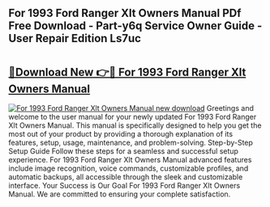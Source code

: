 ## For 1993 Ford Ranger Xlt Owners Manual PDf Free Download - Part-y6q Service Owner Guide - User Repair Edition Ls7uc

# <h2><a href="http://bc17130.oget.top/?id=For+1993+Ford+Ranger+Xlt+Owners+Manual">🔗Download New 👉🔴 For 1993 Ford Ranger Xlt Owners Manual</a></h2>

[![For 1993 Ford Ranger Xlt Owners Manual new download](https://i.imgur.com/5g1atiW.png)](http://bc17130.oget.top/?id=For+1993+Ford+Ranger+Xlt+Owners+Manual)
Greetings and welcome to the user manual for your newly updated For 1993 Ford Ranger Xlt Owners Manual. This manual is specifically designed to help you get the most out of your product by providing a thorough explanation of its features, setup, usage, maintenance, and problem-solving. Step-by-Step Setup Guide Follow these steps for a seamless and successful setup experience. For 1993 Ford Ranger Xlt Owners Manual advanced features include image recognition, voice commands, customizable profiles, and automatic backups, all accessible through the sleek and customizable interface. Your Success is Our Goal For 1993 Ford Ranger Xlt Owners Manual. We are committed to ensuring your complete satisfaction.
